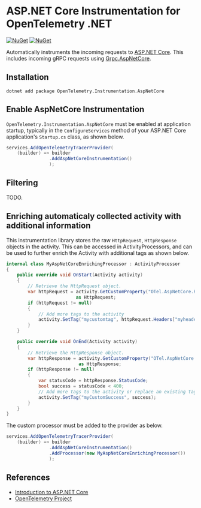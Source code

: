 # ASP.NET Core Instrumentation for OpenTelemetry .NET

[![NuGet](https://img.shields.io/nuget/v/OpenTelemetry.Instrumentation.AspNetCore.svg)](https://www.nuget.org/packages/OpenTelemetry.Instrumentation.AspNetCore)
[![NuGet](https://img.shields.io/nuget/dt/OpenTelemetry.Instrumentation.AspNetCore.svg)](https://www.nuget.org/packages/OpenTelemetry.Instrumentation.AspNetCore)

Automatically instruments the incoming requests to [ASP.NET
Core](https://docs.microsoft.com/en-us/aspnet/core).
This includes incoming gRPC requests using
[Grpc.AspNetCore](https://www.nuget.org/packages/Grpc.AspNetCore).

## Installation

```shell
dotnet add package OpenTelemetry.Instrumentation.AspNetCore
```

## Enable AspNetCore Instrumentation

`OpenTelemetry.Instrumentation.AspNetCore` must be enabled at application
startup, typically in the `ConfigureServices` method of your ASP.NET Core
application's `Startup.cs` class, as shown below.

```csharp
services.AddOpenTelemetryTracerProvider(
    (builder) => builder
                .AddAspNetCoreInstrumentation()
                );
```

## Filtering

TODO.

## Enriching automaticaly collected activity with additional information

This instrumentation library stores the raw `HttpRequest`, `HttpResponse`
objects in the activity. This can be accessed in ActivityProcessors, and
can be used to further enrich the Activity with additional tags as shown
below.

```csharp
internal class MyAspNetCoreEnrichingProcessor : ActivityProcessor
{
    public override void OnStart(Activity activity)
    {
        // Retrieve the HttpRequest object.
        var httpRequest = activity.GetCustomProperty("OTel.AspNetCore.Request")
                          as HttpRequest;
        if (httpRequest != null)
        {
            // Add more tags to the activity
            activity.SetTag("mycustomtag", httpRequest.Headers["myheader"]);
        }
    }

    public override void OnEnd(Activity activity)
    {
        // Retrieve the HttpResponse object.
        var httpResponse = activity.GetCustomProperty("OTel.AspNetCore.Response")
                           as HttpResponse;
        if (httpResponse != null)
        {
            var statusCode = httpResponse.StatusCode;
            bool success = statusCode < 400;
            // Add more tags to the activity or replace an existing tag.
            activity.SetTag("myCustomSuccess", success);
        }
    }
}
```

The custom processor must be added to the provider as below.

```csharp
services.AddOpenTelemetryTracerProvider(
    (builder) => builder
                .AddAspNetCoreInstrumentation()
                .AddProcessor(new MyAspNetCoreEnrichingProcessor())
                );
```

## References

* [Introduction to ASP.NET
  Core](https://docs.microsoft.com/aspnet/core/introduction-to-aspnet-core)
* [OpenTelemetry Project](https://opentelemetry.io/)
